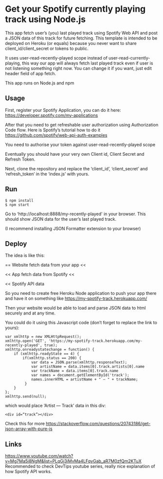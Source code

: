 # Get your Spotify currently playing track using Node.js

This app fetch user’s (you) last played track using Spotify Web API and post a JSON data of this track for future fetching. This template is intended to be deployed on Heroku (or equals) because you never want to share client_id/client_secret or tokens to public.

It uses user-read-recently-played scope instead of user-read-currently-playing, this way our app will always fetch last played track even if user is not listening something right now. You can change it if you want, just edit header field of app fetch.

This app runs on Node.js and npm

## Usage

First, register your Spotify Application, you can do it here:
https://developer.spotify.com/my-applications

After that you need to get refreshable user authorization using Authorization Code flow. Here is Spotify’s tutorial how to do it https://github.com/spotify/web-api-auth-examples

You need to authorise your token against user-read-recently-played scope

Eventually you should have your very own Client id, Client Secret and Refresh Token. 

Next, clone the repository and replace the ‘client_id’, ‘client_secret’ and ‘refresh_token’ in the ‘index.js’ with yours.

## Run

    $ npm install
    $ npm start

Go to ‘http://localhost:8888/my-recently-played' in your browser. This should show JSON data for the user’s last played track.

(I recommend installing JSON Formatter extension to your browser)

## Deploy

The idea is like this: 

== Website fetch data from your app <<

<< App fetch data from Spotify <<

<< Spotify API data
 
So you need to create free Heroku Node application to push your app there and have it on something like https://my-spotify-track.herokuapp.com/

Then your website would be able to load and parse JSON data to html securely and at any time.

You could do it using this Javascript code (don’t forget to replace the link to yours):

```
var xmlhttp = new XMLHttpRequest();
xmlhttp.open('GET', 'https://my-spotify-track.herokuapp.com/my-recently-played', true);
xmlhttp.onreadystatechange = function() {
    if (xmlhttp.readyState == 4) {
        if(xmlhttp.status == 200) {
            var data = JSON.parse(xmlhttp.responseText);
            var artistName = data.items[0].track.artists[0].name
            var trackName = data.items[0].track.name
            var names = document.getElementById('track');
            names.innerHTML = artistName + " — " + trackName;
         }
    }
};
xmlhttp.send(null);
```
which would place ‘Artist — Track’ data in this div:

```
<div id=“track”></div>
```

Check this for more https://stackoverflow.com/questions/20743186/get-json-array-with-pure-js

## Links

https://www.youtube.com/watch?v=Mg7Ma5i8NgM&list=PLqGj3iMvMa4LFqyGab_aR7M0zfQm2KTuX
Recommended to check DevTips youtube series, really nice explanation of how Spotify API works.
